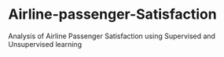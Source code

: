 # Airline-passenger-Satisfaction
Analysis of Airline Passenger Satisfaction using Supervised and Unsupervised learning
